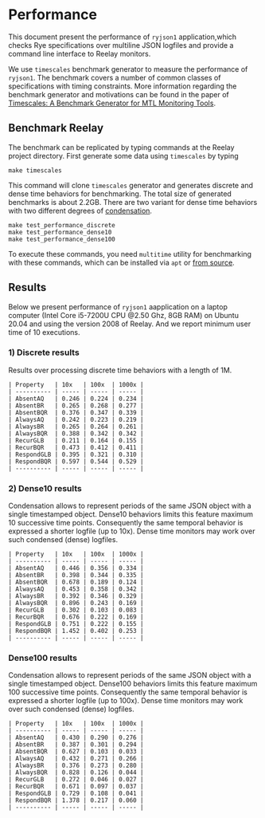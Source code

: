 
# Performance

This document present the performance of `ryjson1` application,which checks Rye specifications over multiline JSON logfiles and provide a command line interface to Reelay monitors.

We use `timescales` benchmark generator to measure the performance of `ryjson1`. The benchmark covers a number of common classes of specifications with timing constraints. More information regarding the benchmark generator and motivations can be found in the paper of [Timescales: A Benchmark Generator for MTL Monitoring Tools](https://link.springer.com/chapter/10.1007/978-3-030-32079-9_25). 


## Benchmark Reelay

The benchmark can be replicated by typing commands at the Reelay project directory. First generate some data using `timescales` by typing

    make timescales

This command will clone `timescales` generator and generates discrete and dense time behaviors for benchmarking. The total size of generated benchmarks is about 2.2GB. There are two variant for dense time behaviors with two different degrees of [condensation]().

    make test_performance_discrete
    make test_performance_dense10
    make test_performance_dense100

To execute these commands, you need `multitime` utility for benchmarking with these commands, which can be installed via `apt` or [from source](https://github.com/ltratt/multitime).

## Results

Below we present performance of `ryjson1` aapplication on a laptop computer (Intel Core i5-7200U CPU @2.50 Ghz, 8GB RAM) on Ubuntu 20.04 and using the version 2008 of Reelay. And we report minimum user time of 10 executions. 


### 1) Discrete results

Results over processing discrete time behaviors with a length of 1M.

    | Property   | 10x   | 100x  | 1000x |
    | ---------- | ----- | ----- | ----- |
    | AbsentAQ   | 0.246 | 0.224 | 0.234 |
    | AbsentBR   | 0.265 | 0.268 | 0.277 |
    | AbsentBQR  | 0.376 | 0.347 | 0.339 |
    | AlwaysAQ   | 0.242 | 0.223 | 0.219 |
    | AlwaysBR   | 0.265 | 0.264 | 0.261 |
    | AlwaysBQR  | 0.388 | 0.342 | 0.342 |
    | RecurGLB   | 0.211 | 0.164 | 0.155 |
    | RecurBQR   | 0.473 | 0.412 | 0.411 |
    | RespondGLB | 0.395 | 0.321 | 0.310 |
    | RespondBQR | 0.597 | 0.544 | 0.529 |
    | ---------- | ----- | ----- | ----- |



### 2) Dense10 results

Condensation allows to represent periods of the same JSON object with a single timestamped object. Dense10 behaviors limits this feature maximum 10 successive time points. Consequently the same temporal behavior is expressed a shorter logfile (up to 10x). Dense time monitors may work over such condensed (dense) logfiles.

    | Property   | 10x   | 100x  | 1000x |
    | ---------- | ----- | ----- | ----- |
    | AbsentAQ   | 0.446 | 0.356 | 0.334 |
    | AbsentBR   | 0.398 | 0.344 | 0.335 |
    | AbsentBQR  | 0.678 | 0.189 | 0.124 |
    | AlwaysAQ   | 0.453 | 0.358 | 0.342 |
    | AlwaysBR   | 0.392 | 0.346 | 0.329 |
    | AlwaysBQR  | 0.896 | 0.243 | 0.169 |
    | RecurGLB   | 0.302 | 0.103 | 0.083 |
    | RecurBQR   | 0.676 | 0.222 | 0.169 |
    | RespondGLB | 0.751 | 0.222 | 0.155 |
    | RespondBQR | 1.452 | 0.402 | 0.253 |
    | ---------- | ----- | ----- | ----- |

### Dense100 results

Condensation allows to represent periods of the same JSON object with a single timestamped object. Dense100 behaviors limits this feature maximum 100 successive time points. Consequently the same temporal behavior is expressed a shorter logfile (up to 100x). Dense time monitors may work over such condensed (dense) logfiles.

    | Property   | 10x   | 100x  | 1000x |
    | ---------- | ----- | ----- | ----- |
    | AbsentAQ   | 0.430 | 0.290 | 0.276 |
    | AbsentBR   | 0.387 | 0.301 | 0.294 |
    | AbsentBQR  | 0.627 | 0.103 | 0.033 |
    | AlwaysAQ   | 0.432 | 0.271 | 0.266 |
    | AlwaysBR   | 0.376 | 0.273 | 0.280 |
    | AlwaysBQR  | 0.828 | 0.126 | 0.044 |
    | RecurGLB   | 0.272 | 0.046 | 0.027 |
    | RecurBQR   | 0.671 | 0.097 | 0.037 |
    | RespondGLB | 0.729 | 0.108 | 0.041 |
    | RespondBQR | 1.378 | 0.217 | 0.060 |
    | ---------- | ----- | ----- | ----- |

